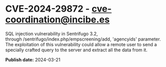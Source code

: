 # CVE-2024-29872 - cve-coordination@incibe.es

SQL injection vulnerability in Sentrifugo 3.2, through /sentrifugo/index.php/empscreening/add, 'agencyids' parameter. The exploitation of this vulnerability could allow  a remote user to send a specially crafted query to the server and extract all the data from it.

**Publish date:** 2024-03-21
